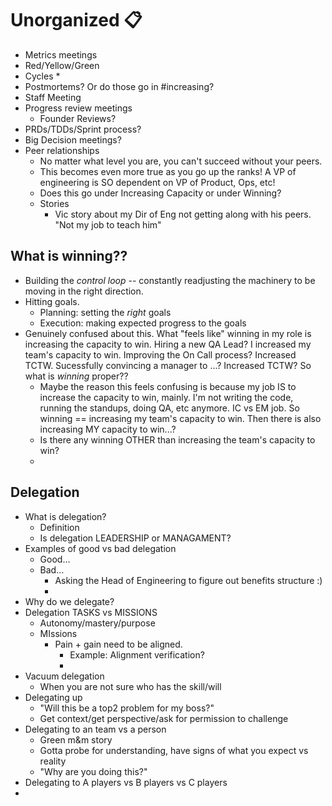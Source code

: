 # Unorganized 📋
* Metrics meetings
* Red/Yellow/Green
* Cycles
    * 
* Postmortems? Or do those go in #increasing?
* Staff Meeting
* Progress review meetings
    * Founder Reviews? 
* PRDs/TDDs/Sprint process?
* Big Decision meetings?
* Peer relationships
    * No matter what level you are, you can't succeed without your peers.
    * This becomes even more true as you go up the ranks! A VP of engineering is SO dependent on VP of Product, Ops, etc!
    * Does this go under Increasing Capacity or under Winning? 
    * Stories
        * Vic story about my Dir of Eng not getting along with his peers. "Not my job to teach him"
    

## What is winning??
* Building the *control loop* -- constantly readjusting the machinery to be moving in the right direction.
* Hitting goals.
    * Planning: setting the *right* goals
    * Execution: making expected progress to the goals
* Genuinely confused about this. What "feels like" winning in my role is increasing the capacity to win. Hiring a new QA Lead? I increased my team's capacity to win. Improving the On Call process? Increased TCTW. Sucessfully convincing a manager to ...? Increased TCTW? So what is *winning* proper??
    * Maybe the reason this feels confusing is because my job IS to increase the capacity to win, mainly. I'm not writing the code, running the standups, doing QA, etc anymore. IC vs EM job. So winning == increasing my team's capacity to win. Then there is also increasing MY capacity to win...?
    * Is there any winning OTHER than increasing the team's capacity to win?
    * 

## Delegation
* What is delegation? 
    * Definition
    * Is delegation LEADERSHIP or MANAGAMENT?
* Examples of good vs bad delegation
    * Good…
    * Bad…
        * Asking the Head of Engineering to figure out benefits structure :)
        * 
* Why do we delegate?
* Delegation TASKS vs MISSIONS 
    * Autonomy/mastery/purpose
    * MIssions
        * Pain + gain need to be aligned. 
            * Example: Alignment verification?
            * 
* Vacuum delegation
    * When you are not sure who has the skill/will
* Delegating up
    * "Will this be a top2 problem for my boss?"
    * Get context/get perspective/ask for permission to challenge
* Delegating to an team vs a person
    * Green m&m story
    * Gotta probe for understanding, have signs of what you expect vs reality
    * "Why are you doing this?"
* Delegating to A players vs B players vs C players
* 
